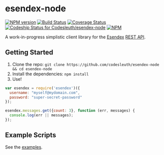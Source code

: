 esendex-node
============

[![NPM version][npm-image]][npm-url] [![Build Status][travis-image]][travis-url] [![Coverage Status][coveralls-image]][coveralls-url] [![Codeship Status for Codesleuth/esendex-node][codeship-image]][codeship-url]
[![NPM][npmico-image]][npmico-url]

A work-in-progress simplistic client library for the [Esendex](http://esendex.com) [REST API](http://developers.esendex.com/APIs/REST-API).

## Getting Started

1. Clone the repo: `git clone https://github.com/codesleuth/esendex-node && cd esendex-node`
2. Install the dependencies: `npm install`
3. Use!

```js
var esendex = require('esendex')({
  username: "myself@mydomain.com",
  password: "super-secret-password"
});

esendex.messages.get({count: 3}, function (err, messages) {
  console.log(err || messages);
});
```

## Example Scripts

See the [examples](https://github.com/Codesleuth/esendex-node/tree/master/examples).

[npm-image]: http://img.shields.io/npm/v/esendex.svg
[npm-url]: https://npmjs.org/package/esendex

[travis-image]: https://travis-ci.org/Codesleuth/esendex-node.svg?branch=master
[travis-url]: https://travis-ci.org/Codesleuth/esendex-node

[coveralls-image]: https://coveralls.io/repos/Codesleuth/esendex-node/badge.png
[coveralls-url]: https://coveralls.io/r/Codesleuth/esendex-node

[codeship-image]: https://www.codeship.io/projects/51dfa190-ff1b-0131-5487-5eefab01992e/status
[codeship-url]: https://www.codeship.io/projects/29670

[npmico-image]: https://nodei.co/npm/esendex.png
[npmico-url]: https://nodei.co/npm/esendex/
